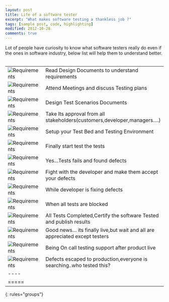 ```yaml
---
layout: post
title: Life of a software tester
excerpt: "What makes software testing a thankless job ?"
tags: [sample post, code, highlighting]
modified: 2012-10-28
comments: true
---
```



Lot of people have curiosity to know what software testers really do even if the ones in software industry, below list will help them to understand better. <br> <br>

|        |  |
|:--------------|:-------|
| ![Requirements](https://notimewaste.files.wordpress.com/2014/07/image012.gif ) |          Read Design Documents to understand requirements  |
| ![Requirements](https://notimewaste.files.wordpress.com/2014/07/image003.gif ) |     Attend Meetings and discuss Testing plans  |
| ![Requirements](https://notimewaste.files.wordpress.com/2014/07/image002.gif?w=748 ) |   Design Test Scenarios Documents   |
| ![Requirements](https://notimewaste.files.wordpress.com/2014/07/image004.gif)  | Take Its approval from all stakeholders(customers,developer,managers….)   |
| ![Requirements](https://notimewaste.files.wordpress.com/2014/07/image009.gif?w=132&h=40 ) |  Setup your Test Bed and Testing Environment    |
| ![Requirements](https://notimewaste.files.wordpress.com/2014/07/image007.gif ) | Finally start test the tests    |
| ![Requirements](https://notimewaste.files.wordpress.com/2014/07/image008.gif )  | Yes…Tests fails and found defects   |
| ![Requirements](https://notimewaste.files.wordpress.com/2014/07/image019-1.gif ) | Fight with the developer and make them accept your defects    |
| ![Requirements](https://notimewaste.files.wordpress.com/2014/07/image001.gif?w=748 ) | While developer is fixing defects    |
| ![Requirements](https://notimewaste.files.wordpress.com/2014/07/image006.gif?w=748 ) |  When all tests are blocked   |
| ![Requirements](https://notimewaste.files.wordpress.com/2014/07/image005.gif )  | All Tests Completed,Certify the software Tested and publish results     |
| ![Requirements](https://notimewaste.files.wordpress.com/2014/07/image020.gif )  | Good news… its finally live,but wait and all are appreciated except testers  |  
| ![Requirements](https://notimewaste.files.wordpress.com/2014/07/image018.gif?w=748 )| Being On call testing support after product live   |
| ![Requirements](https://notimewaste.files.wordpress.com/2014/07/image014.gif?w=748 ) | Defects escaped to production,everyone is searching..who tested this?  |
|----
|=====
{: rules="groups"}
